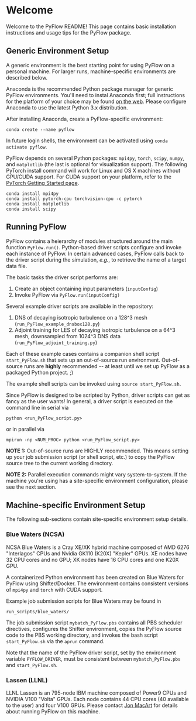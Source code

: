 # Welcome

Welcome to the PyFlow README! This page contains basic installation instructions and usage tips for the PyFlow package.


## Generic Environment Setup

A generic environment is the best starting point for using PyFlow on a personal machine. For larger runs, machine-specific environments are described below.

Anaconda is the recommended Python package manager for generic PyFlow environments. You'll need to instal Anaconda first; full instructions for the platform of your choice may be found [on the web](https://www.anaconda.com/distribution/). Please configure Anaconda to use the latest Python 3.x distribution.


After installing Anaconda, create a PyFlow-specific environment:
```
conda create --name pyflow
```
In future login shells, the environment can be activated using `conda activate pyflow`.

PyFlow depends on several Python packages: `mpi4py`, `torch`, `scipy`, `numpy`, and `matplotlib` (the last is optional for visualization support). The following PyTorch install command will work for Linux and OS X machines without GPU/CUDA support. For CUDA support on your platform, refer to the [PyTorch Getting Started page](https://pytorch.org/get-started/locally).
```
conda install mpi4py
conda install pytorch-cpu torchvision-cpu -c pytorch
conda install matplotlib
conda install scipy
```



## Running PyFlow

PyFlow contains a heierarchy of modules structured around the main function `PyFlow.run()`. Python-based driver scripts configure and invoke each instance of PyFlow. In certain advanced cases, PyFlow calls back to the driver script during the simulation, *e.g.*, to retrieve the name of a target data file.

The basic tasks the driver script performs are:

1. Create an object containing input parameters (`inputConfig`)
2. Invoke PyFlow via `PyFlow.run(inputConfig)`

Several example driver scripts are available in the repository:

1. DNS of decaying isotropic turbulence on a 128^3 mesh (`run_PyFlow_example_dnsbox128.py`)
2. Adjoint training for LES of decaying isotropic turbulence on a 64^3 mesh, downsampled from 1024^3 DNS data (`run_PyFlow_adjoint_training.py`)

Each of these example cases contains a companion shell script `start_PyFlow.sh` that sets up an out-of-source run environment. Out-of-source runs are **highly** recommended -- at least until we set up PyFlow as a packaged Python project. ;)

The example shell scripts can be invoked using `source start_PyFlow.sh`.


Since PyFlow is designed to be scripted by Python, driver scripts can get as fancy as the user wants! In general, a driver script is executed on the command line in serial via
```
python <run_PyFlow_script.py>
```
or in parallel via
```
mpirun -np <NUM_PROC> python <run_PyFlow_script.py>
```

**NOTE 1:** Out-of-source runs are HIGHLY recommended. This means setting up your job submission script (or shell script, etc.) to copy the PyFlow source tree to the current working directory.

**NOTE 2:** Parallel execution commands might vary system-to-system. If the machine you're using has a site-specific environment configuration, please see the next section.



## Machine-specific Environment Setup

The following sub-sections contain site-specific environment setup details.


### Blue Waters (NCSA)

NCSA Blue Waters is a Cray XE/XK hybrid machine composed of AMD 6276 "Interlagos" CPUs and Nvidia GK110 (K20X) "Kepler" GPUs. XE nodes have 32 CPU cores and no GPU; XK nodes have 16 CPU cores and one K20X GPU.

A containerized Python environment has been created on Blue Waters for PyFlow using Shifter/Docker. The environment contains consistent versions of `mpi4py` and `torch` with CUDA support.

Example job submission scripts for Blue Waters may be found in
```
run_scripts/blue_waters/
```
The job submission script `mybatch_PyFlow.pbs` contains all PBS scheduler directives, configures the Shifter environment, copies the PyFlow source code to the PBS working directory, and invokes the bash script `start_PyFlow.sh` via the `aprun` command.

Note that the name of the PyFlow driver script, set by the environment variable `PYFLOW_DRIVER`, must be consistent between `mybatch_PyFlow.pbs` and `start_PyFlow.sh`.


### Lassen (LLNL)

LLNL Lassen is an 795-node IBM machine composed of Power9 CPUs and NVIDIA V100 "Volta" GPUs. Each node contains 44 CPU cores (40 available to the user) and four V100 GPUs. Please contact [Jon MacArt](mailto:jmacart@illinois.edu) for details about running PyFlow on this machine.

